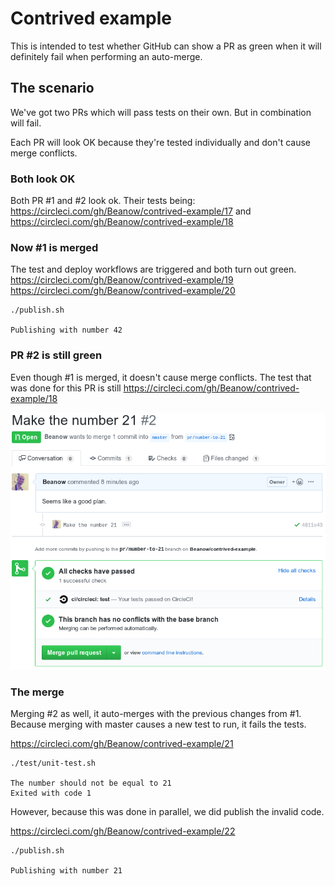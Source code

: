 # Contrived example

This is intended to test whether GitHub can show a PR as green when it will definitely fail when performing an auto-merge.

## The scenario

We've got two PRs which will pass tests on their own.
But in combination will fail.

Each PR will look OK because they're tested individually and don't cause merge conflicts.

### Both look OK

Both PR #1 and #2 look ok.
Their tests being:
https://circleci.com/gh/Beanow/contrived-example/17
and
https://circleci.com/gh/Beanow/contrived-example/18

### Now #1 is merged

The test and deploy workflows are triggered and both turn out green.
https://circleci.com/gh/Beanow/contrived-example/19
https://circleci.com/gh/Beanow/contrived-example/20

```
./publish.sh

Publishing with number 42
```

### PR #2 is still green

Even though #1 is merged, it doesn't cause merge conflicts.
The test that was done for this PR is still
https://circleci.com/gh/Beanow/contrived-example/18

![PR #2 is still green](img/green-pr2.png)

### The merge

Merging #2 as well, it auto-merges with the previous changes from #1.
Because merging with master causes a new test to run, it fails the tests.

https://circleci.com/gh/Beanow/contrived-example/21
```
./test/unit-test.sh

The number should not be equal to 21
Exited with code 1
```

However, because this was done in parallel, we did publish the invalid code.

https://circleci.com/gh/Beanow/contrived-example/22
```
./publish.sh

Publishing with number 21
```
